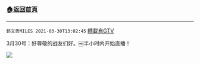 ﻿###  [:house:返回首頁](https://github.com/ourhimalayas/txt)
---

`郭文贵MILES 2021-03-30T13:02:45` [轉載自GTV](https://gtv.org/web/#/UserInfo/5e596957357cc612d35a8044)

3月30号：好尊敬的战友们好。￼半小时内开始直播！

![](https://filegroup.gtv.org/cdn-cgi/image/width=600/https://filegroup.gtv.org/group7/web/20210330/13/02/0/46b3cda19381767e738afbaf69174788.jpg)
